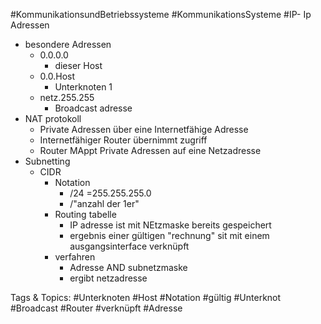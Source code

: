  #KommunikationsundBetriebssysteme #KommunikationsSysteme #IP- Ip Adressen
  - besondere Adressen
    - 0.0.0.0
      - dieser Host
    - 0.0.Host
      - Unterknoten 1
    - netz.255.255
      - Broadcast adresse
  - NAT protokoll
    - Private Adressen über eine Internetfähige Adresse
    - Internetfähiger Router übernimmt zugriff
    - Router MAppt Private Adressen auf eine Netzadresse
  - Subnetting
    - CIDR
      - Notation
        - /24 =255.255.255.0
        - /"anzahl der 1er"
      - Routing tabelle 
        - IP adresse ist mit NEtzmaske bereits gespeichert
        - ergebnis einer gültigen "rechnung" sit mit einem ausgangsinterface verknüpft
      - verfahren
        - Adresse AND subnetzmaske
        - ergibt netzadresse

   Tags & Topics:
   #Unterknoten
   #Host
   #Notation
   #gültig
   #Unterknot
   #Broadcast
   #Router
   #verknüpft
   #Adresse